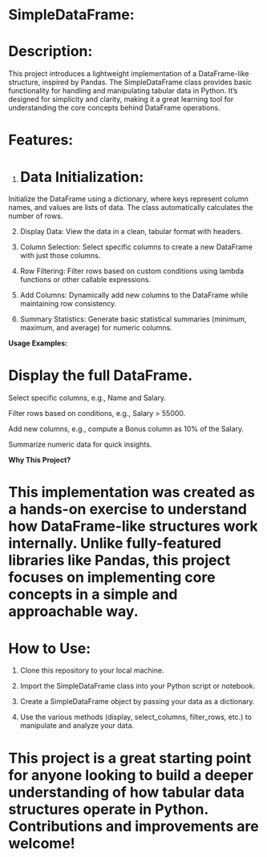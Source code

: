 # SimpleDataFrame: 

# Description:
This project introduces a lightweight implementation of a DataFrame-like structure, inspired by Pandas. The SimpleDataFrame class provides basic functionality for handling and manipulating tabular data in Python. It’s designed for simplicity and clarity, making it a great learning tool for understanding the core concepts behind DataFrame operations.

# Features:

1. # Data Initialization:
Initialize the DataFrame using a dictionary, where keys represent column names, and values are lists of data. The class automatically calculates the number of rows.


2. Display Data:
View the data in a clean, tabular format with headers.


3. Column Selection:
Select specific columns to create a new DataFrame with just those columns.


4. Row Filtering:
Filter rows based on custom conditions using lambda functions or other callable expressions.


5. Add Columns:
Dynamically add new columns to the DataFrame while maintaining row consistency.


6. Summary Statistics:
Generate basic statistical summaries (minimum, maximum, and average) for numeric columns.



**Usage Examples:**

# Display the full DataFrame.

Select specific columns, e.g., Name and Salary.

Filter rows based on conditions, e.g., Salary > 55000.

Add new columns, e.g., compute a Bonus column as 10% of the Salary.

Summarize numeric data for quick insights.


**Why This Project?** 

# This implementation was created as a hands-on exercise to understand how DataFrame-like structures work internally. Unlike fully-featured libraries like Pandas, this project focuses on implementing core concepts in a simple and approachable way.

# How to Use: 

 1. Clone this repository to your local machine.


2. Import the SimpleDataFrame class into your Python script or notebook.


3. Create a SimpleDataFrame object by passing your data as a dictionary.


4. Use the various methods (display, select_columns, filter_rows, etc.) to manipulate and analyze your data.



# This project is a great starting point for anyone looking to build a deeper understanding of how tabular data structures operate in Python. Contributions and improvements are welcome!


